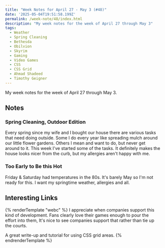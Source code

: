 ```yaml
---
title: "Week Notes for April 27 - May 3 (#48)"
date: '2025-05-04T19:51:58.199Z'
permalink: /week-note/48/index.html
description: "My week notes for the week of April 27 through May 3"
tags:
  - Weather
  - Spring Cleaning
  - Bethesda
  - Obilvion
  - Skyrim
  - Gaming
  - Video Games
  - CSS
  - CSS Grid
  - Ahmad Shadeed
  - Timothy Geigner
---
```

My week notes for the week of April 27 through May 3.
<!-- excerpt -->

## Notes

### Spring Cleaning, Outdoor Edition

Every spring since my wife and I bought our house there are various tasks that need doing outside. Some I do every year like spreading mulch around our little flower gardens. Others I mean and want to do, but never get around to it. This week I've started some of the tasks. It definitely makes the house looks nicer from the curb, but my allergies aren't happy with me.

### Too Early to Be this Hot

Friday & Saturday had temperatures in the 80s. It's barely May so I'm not ready for this. I want my springtime weather, allergies and all.

## Interesting Links

{% renderTemplate "webc" %}
<shared-link title="Even Better: Bethesda Gives Full Throat Endorsement Of ‘Skyblivion’" url="https://www.techdirt.com/2025/05/02/even-better-bethesda-gives-full-throat-endorsement-of-skyblivion/" author="Timothy Geigner">
  I appreciate when companies support this kind of development. Fans clearly love their games enough to pour the effort into them, It's nice to see companies support that rather than tie up the courts.
</shared-link>

<shared-link title="CSS Grid Areas" url="https://ishadeed.com/article/css-grid-area/" author="Ahmad Shadeed">
  A great write-up and tutorial for using CSS grid areas.
</shared-link>
{% endrenderTemplate %}


